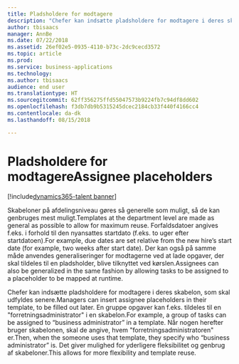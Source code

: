 ```yaml
---
title: Pladsholdere for modtagere
description: "Chefer kan indsætte pladsholdere for modtagere i deres skabelon, som skal udfyldes senere."
author: tbisaacs
manager: AnnBe
ms.date: 07/22/2018
ms.assetid: 26ef02e5-0935-4110-b73c-2dc9cecd3572
ms.topic: article
ms.prod: 
ms.service: business-applications
ms.technology: 
ms.author: tbisaacs
audience: end user
ms.translationtype: HT
ms.sourcegitcommit: 62ff356275ffd55047573b9224fb7c94df8dd602
ms.openlocfilehash: f3db7db9b5315245dcec2184cb33f440f4166cc4
ms.contentlocale: da-dk
ms.lasthandoff: 08/15/2018

---
```

#  <a name="assignee-placeholders"></a><span data-ttu-id="97ecc-103">Pladsholdere for modtagere</span><span class="sxs-lookup"><span data-stu-id="97ecc-103">Assignee placeholders</span></span>

[!include[dynamics365-talent banner](../../includes/dynamics365-talent.md)]



<span data-ttu-id="97ecc-104">Skabeloner på afdelingsniveau gøres så generelle som muligt, så de kan genbruges mest muligt.</span><span class="sxs-lookup"><span data-stu-id="97ecc-104">Templates at the department level are made as general as possible to allow for maximum reuse.</span></span> <span data-ttu-id="97ecc-105">Forfaldsdatoer angives f.eks. i forhold til den nyansattes startdato (f.eks. to uger efter startdatoen).</span><span class="sxs-lookup"><span data-stu-id="97ecc-105">For example, due dates are set relative from the new hire’s start date (for example, two weeks after start date).</span></span> <span data-ttu-id="97ecc-106">Der kan også på samme måde anvendes generaliseringer for modtagerne ved at lade opgaver, der skal tildeles til en pladsholder, blive tilknyttet ved kørslen.</span><span class="sxs-lookup"><span data-stu-id="97ecc-106">Assignees can also be generalized in the same fashion by allowing tasks to be assigned to a placeholder to be mapped at runtime.</span></span>

<span data-ttu-id="97ecc-107">Chefer kan indsætte pladsholdere for modtagere i deres skabelon, som skal udfyldes senere.</span><span class="sxs-lookup"><span data-stu-id="97ecc-107">Managers can insert assignee placeholders in their template, to be filled out later.</span></span> <span data-ttu-id="97ecc-108">En gruppe opgaver kan f.eks. tildeles til en "forretningsadministrator" i en skabelon.</span><span class="sxs-lookup"><span data-stu-id="97ecc-108">For example, a group of tasks can be assigned to “business administrator” in a template.</span></span> <span data-ttu-id="97ecc-109">Når nogen herefter bruger skabelonen, skal de angive, hvem "forretningsadministratoren" er.</span><span class="sxs-lookup"><span data-stu-id="97ecc-109">Then, when the someone uses that template, they specify who “business administrator” is.</span></span> <span data-ttu-id="97ecc-110">Det giver mulighed for yderligere fleksibilitet og genbrug af skabeloner.</span><span class="sxs-lookup"><span data-stu-id="97ecc-110">This allows for more flexibility and template reuse.</span></span>

<!--
# Who uses this feature
All customers
# License required
Talent license 
# Development status
In development
# Target timeframe
Public Preview: July
-->

